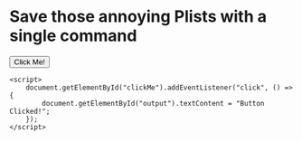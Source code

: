 <!DOCTYPE html>
<html lang="en">
<head>
    <meta charset="UTF-8">
    <meta name="viewport" content="width=device-width, initial-scale=1.0">
    <title>Save settings for pointer lists such as Dock, Stickies, CountdownTimerPlus etc. and restore them later in case they are lost following an update or a restart or a crash 
</title>
</head>
<body>
    <h1>Save those annoying Plists with a single command</h1>
    <button id="clickMe">Click Me!</button>
    <p id="output"></p>

    <script>
        document.getElementById("clickMe").addEventListener("click", () => {
            document.getElementById("output").textContent = "Button Clicked!";
        });
    </script>
</body>
</html>

